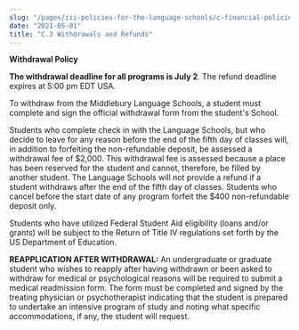 ```yaml
---
slug: "/pages/iii-policies-for-the-language-schools/c-financial-policie/c-3-withdrawals-and-refunds"
date: "2021-05-01"
title: "C.3 Withdrawals and Refunds"
---
```


**Withdrawal Policy**

**The withdrawal deadline for all programs is July 2**. The refund deadline expires at 5:00 pm EDT USA.

To withdraw from the Middlebury Language Schools, a student must complete and sign the official withdrawal form from the student's School.

Students who complete check in with the Language Schools, but who decide to leave for any reason before the end of the fifth day of classes will, in addition to forfeiting the non-refundable deposit, be assessed a withdrawal fee of $2,000\. This withdrawal fee is assessed because a place has been reserved for the student and cannot, therefore, be filled by another student. The Language Schools will not provide a refund if a student withdraws after the end of the fifth day of classes. Students who cancel before the start date of any program forfeit the $400 non-refundable deposit only.

Students who have utilized Federal Student Aid eligibility (loans and/or grants) will be subject to the Return of Title IV regulations set forth by the US Department of Education.

**REAPPLICATION AFTER WITHDRAWAL:** An undergraduate or graduate student who wishes to reapply after having withdrawn or been asked to withdraw for medical or psychological reasons will be required to submit a medical readmission form. The form must be completed and signed by the treating physician or psychotherapist indicating that the student is prepared to undertake an intensive program of study and noting what specific accommodations, if any, the student will request.
